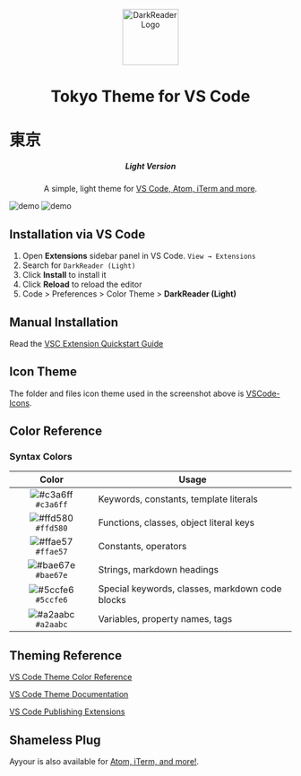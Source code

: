 <p align="center">
  <img alt="DarkReader Logo" src="https://raw.githubusercontent.com/Salah-Akil/darkreader-vscode-light/master/images/darkreader-logo.png" width="100" />
</p>
<h1 align="center">
  Tokyo Theme for VS Code
</h1>
<h1>東京</h1>
<h5 align="center">
  Light Version
</h5>
<p align="center">
  A simple, light theme for <a href="https://google.com/">VS Code, Atom, iTerm and more</a>.
</p>


![demo](https://raw.githubusercontent.com/Salah-Akil/darkreader-vscode-light/master/images/theme-light.png)
![demo](https://raw.githubusercontent.com/Salah-Akil/darkreader-vscode-light/master/images/theme-light-dual.png)

## Installation via VS Code

1. Open **Extensions** sidebar panel in VS Code. `View → Extensions`
2. Search for `DarkReader (Light)`
3. Click **Install** to install it
4. Click **Reload** to reload the editor
5. Code > Preferences > Color Theme > **DarkReader (Light)**

## Manual Installation

Read the [VSC Extension Quickstart Guide](https://github.com/Salah-Akil/darkreader-vscode-light/blob/master/vsc-extension-quickstart.md)

## Icon Theme

The folder and files icon theme used in the screenshot above is [VSCode-Icons](https://marketplace.visualstudio.com/items?itemName=vscode-icons-team.vscode-icons).

## Color Reference

### Syntax Colors

|                               Color                                | Usage                                           |
| :----------------------------------------------------------------: | ----------------------------------------------- |
| ![#c3a6ff](https://via.placeholder.com/10/c3a6ff?text=+) `#c3a6ff` | Keywords, constants, template literals          |
| ![#ffd580](https://via.placeholder.com/10/ffd580?text=+) `#ffd580` | Functions, classes, object literal keys         |
| ![#ffae57](https://via.placeholder.com/10/ffae57?text=+) `#ffae57` | Constants, operators                            |
| ![#bae67e](https://via.placeholder.com/10/bae67e?text=+) `#bae67e` | Strings, markdown headings                      |
| ![#5ccfe6](https://via.placeholder.com/10/5ccfe6?text=+) `#5ccfe6` | Special keywords, classes, markdown code blocks |
| ![#a2aabc](https://via.placeholder.com/10/a2aabc?text=+) `#a2aabc` | Variables, property names, tags                 |


## Theming Reference

[VS Code Theme Color Reference](https://code.visualstudio.com/docs/getstarted/theme-color-reference)

[VS Code Theme Documentation](https://code.visualstudio.com/docs/extensions/themes-snippets-colorizers)

[VS Code Publishing Extensions](https://code.visualstudio.com/docs/extensions/publish-extension)


## Shameless Plug

Ayyour is also available for [Atom, iTerm, and more!](https://google.com/).
